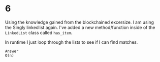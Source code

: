 # 6

Using the knowledge gained from the blockchained excersize. I am using the Singly linkedlist again.
I've added a new method/function inside of the `LinkedList` class called `has_item`.

In runtime I just loop through the lists to see if I can find matches.

```text
Answer
O(n)
```
